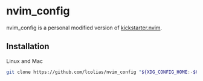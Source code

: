 # nvim_config

nvim_config is a personal modified version of [kickstarter.nvim](https://github.com/nvim-lua/kickstart.nvim).

## Installation 
Linux and Mac

```bash
git clone https://github.com/lcolias/nvim_config "${XDG_CONFIG_HOME:-$HOME/.config}"/nvim
```

